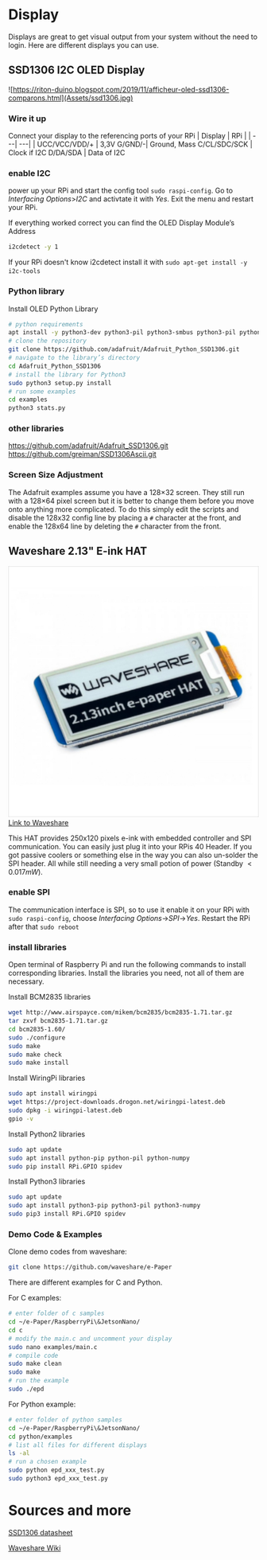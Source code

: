 ﻿# Display
Displays are great to get visual output from your system without the need to login.
Here are different displays you can use.

## SSD1306 I2C OLED Display
![https://riton-duino.blogspot.com/2019/11/afficheur-oled-ssd1306-comparons.html](Assets/ssd1306.jpg)

### Wire it up
Connect your display to the referencing ports of your RPi
| Display | RPi |
| ---| ---|
| UCC/VCC/VDD/+ | 3,3V
G/GND/-| Ground, Mass
C/CL/SDC/SCK | Clock if I2C
D/DA/SDA | Data of I2C

### enable I2C
power up your RPi and start the config tool `sudo raspi-config`. Go to _Interfacing Options_>_I2C_ and activtate it with _Yes_. Exit the menu and restart your RPi.

If everything worked correct you can find the OLED Display Module’s Address
```bash
i2cdetect -y 1
```

If your RPi doesn't know i2cdetect install it with `sudo apt-get install -y i2c-tools`

### Python library
Install OLED Python Library
```bash
# python requirements
apt install -y python3-dev python3-pil python3-smbus python3-pil python3-pip python3-setuptools python3-rpi.gpio python3-pip
# clone the repository
git clone https://github.com/adafruit/Adafruit_Python_SSD1306.git
# navigate to the library’s directory
cd Adafruit_Python_SSD1306
# install the library for Python3
sudo python3 setup.py install
# run some examples
cd examples
python3 stats.py
```

### other libraries
https://github.com/adafruit/Adafruit_SSD1306.git
https://github.com/greiman/SSD1306Ascii.git

### Screen Size Adjustment
The Adafruit examples assume you have a 128×32 screen. They still run with a 128×64 pixel screen but it is better to change them before you move onto anything more complicated. To do this simply edit the scripts and disable the 128x32 config line by placing a `#` character at the front, and enable the 128x64 line by deleting the `#` character from the front.


## Waveshare 2.13" E-ink HAT
![](Assets/waveshare-2.13.jpg)
[Link to Waveshare](https://www.waveshare.com/2.13inch-e-paper-hat.htm)

This HAT provides 250x120 pixels e-ink with embedded controller and SPI communication. You can easily just plug it into your RPis 40 Header. If you got passive coolers or something else in the way you can also un-solder the SPI header. All while still needing a very small potion of power (Standby $<0.017mW$).

### enable SPI
The communication interface is SPI, so to use it enable it on your RPi with `sudo raspi-config`, choose _Interfacing Options_->_SPI_->_Yes_. Restart the RPi after that `sudo reboot`

### install libraries
Open terminal of Raspberry Pi and run the following commands to install corresponding libraries. Install the libraries you need, not all of them are necessary.

Install BCM2835 libraries
```bash
wget http://www.airspayce.com/mikem/bcm2835/bcm2835-1.71.tar.gz
tar zxvf bcm2835-1.71.tar.gz 
cd bcm2835-1.60/
sudo ./configure
sudo make
sudo make check
sudo make install
```

Install WiringPi libraries
```bash
sudo apt install wiringpi
wget https://project-downloads.drogon.net/wiringpi-latest.deb
sudo dpkg -i wiringpi-latest.deb
gpio -v
```
    
Install Python2 libraries
```bash
sudo apt update
sudo apt install python-pip python-pil python-numpy
sudo pip install RPi.GPIO spidev
```

Install Python3 libraries
```bash
sudo apt update
sudo apt install python3-pip python3-pil python3-numpy
sudo pip3 install RPi.GPIO spidev
```

### Demo Code & Examples
Clone demo codes from waveshare:
```bash
git clone https://github.com/waveshare/e-Paper
```

There are different examples for C and Python. 

For C examples:
```bash
# enter folder of c samples
cd ~/e-Paper/RaspberryPi\&JetsonNano/
cd c
# modify the main.c and uncomment your display
sudo nano examples/main.c
# compile code
sudo make clean
sudo make
# run the example
sudo ./epd
```

For Python example:
```bash
# enter folder of python samples
cd ~/e-Paper/RaspberryPi\&JetsonNano/
cd python/examples
# list all files for different displays
ls -al
# run a chosen example
sudo python epd_xxx_test.py
sudo python3 epd_xxx_test.py
```


# Sources and more
[SSD1306 datasheet](https://cdn-shop.adafruit.com/datasheets/SSD1306.pdf)

[Waveshare Wiki](https://www.waveshare.com/wiki/2.13inch_e-Paper_HAT) 